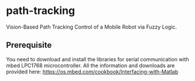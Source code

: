 # path-tracking
Vision-Based Path Tracking Control of a Mobile Robot via Fuzzy Logic. 

## Prerequisite
You need to download and install the libraries for serial communication with mbed LPC1768 microcontroller. All the information and downloads are provided here: https://os.mbed.com/cookbook/Interfacing-with-Matlab
